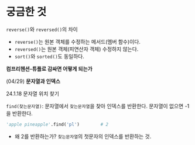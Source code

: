 # 궁금한 것

`reverse()`와 `reversed()`의 차이

- `reverse()`는 원본 객체를 수정하는 메서드(멤버 함수)이다.
- `reversed()`는 원본 객체(피연산자 객체) 수정하지 않는다.
- `sort()`와 `sorted()`도 동일하다.



**컴프리헨션-튜플로 감싸면 어떻게 되는가**



(04/29) **문자열과 인덱스**

24.1.18 문자열 위치 찾기

`find(찾는문자열)`: 문자열에서 `찾는문자열`을 찾아 인덱스를 반환한다. 문자열이 없으면 -1을 반환한다.

```python
'apple pineapple'.find('pl')		# 2
```

- 왜 2를 반환하는가? `찾는문자열`의 첫문자의 인덱스를 반환하는 것.